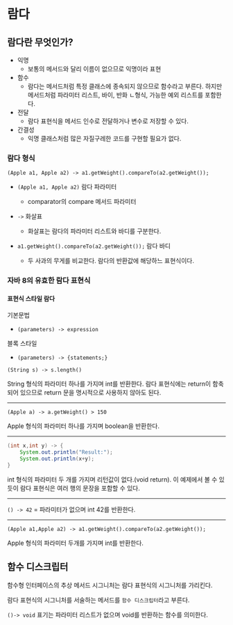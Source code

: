 # 람다 
## 람다란 무엇인가?

- 익명
  - 보통의 메서드와 달리 이름이 없으므로 익명이라 표현
- 함수
  - 람다는 메서드처럼 특정 클래스에 종속되지 않으므로 함수라고 부른다. 하지만 메서드처럼 파라미터 리스트, 바이, 반화 ㄴ형식, 가능한 예외 리스트를 포함한다.
- 전달
  - 람다 표현식을 메서드 인수로 전달하거나 변수로 저장할 수 있다.
- 간결성
  - 익명 클래스처럼 많은 자질구레한 코드를 구현할 필요가 없다.

### 람다 형식

`(Apple a1, Apple a2) -> a1.getWeight().compareTo(a2.getWeight());`

- `(Apple a1, Apple a2)` 람다 파라미터
  - comparator의 compare 메서드 파라미터

- `->` 화살표
  - 화살표는 람다의 파라미터 리스트와 바디를 구분한다.

- `a1.getWeight().compareTo(a2.getWeight());` 람다 바디
  - 두 사과의 무게를 비교한다. 람다의 반환값에 해당하느 표현식이다.

### 자바 8의 유효한 람다 표현식

#### 표현식 스타일 람다 

기본문법

- `(parameters) -> expression`

블록 스타일

- `(parameters) -> {statements;}`

`(String s) -> s.length()`

String 형식의 파라미터 하나를 가지며 int를 반환한다.
람다 표현식에는 return이 함축되어 있으므로 return 문을 명시적으로 사용하지 않아도 된다.
<hr/>

`(Apple a) -> a.getWeight() > 150`

Apple 형식의 파라미터 하나를 가지며 boolean을 반환한다.
<hr/>

```java
(int x,int y) -> {
    System.out.println("Result:");
    System.out.println(x+y);
}
```

int 형식의 파라미터 두 개를 가지며 리턴값이 없다.(void return).
이 예제에서 볼 수 있듯이 람다 표현식은 여러 행의 문장을 포함할 수 있다.
<hr/>

`() -> 42` = 파라미터가 없으며 int 42를 반환한다.

<hr/>

`(Apple a1,Apple a2) -> a1.getWeight().compareTo(a2.getWeight());`

Apple 형식의 파라미터 두개를 가지며 int를 반환한다.

## 함수 디스크립터

함수형 인터페이스의 추상 메서드 시그니처는 람다 표현식의 시그니처를 가리킨다.

람다 표현식의 시그니처를 서술하는 메서드를 `함수 디스크립터`라고 부른다.

`()-> void` 표기는 파라미터 리스트가 없으며 void를 반환하는 함수를 의미한다.